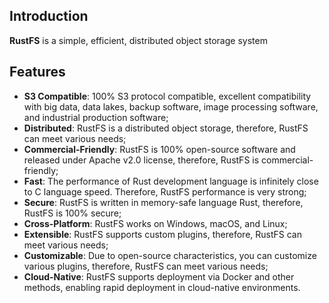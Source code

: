 ## Introduction

**RustFS** is a simple, efficient, distributed object storage system

## Features

- **S3 Compatible**: 100% S3 protocol compatible, excellent compatibility with big data, data lakes, backup software, image processing software, and industrial production software;
- **Distributed**: RustFS is a distributed object storage, therefore, RustFS can meet various needs;
- **Commercial-Friendly**: RustFS is 100% open-source software and released under Apache v2.0 license, therefore, RustFS is commercial-friendly;
- **Fast**: The performance of Rust development language is infinitely close to C language speed. Therefore, RustFS performance is very strong;
- **Secure**: RustFS is written in memory-safe language Rust, therefore, RustFS is 100% secure;
- **Cross-Platform**: RustFS works on Windows, macOS, and Linux;
- **Extensible**: RustFS supports custom plugins, therefore, RustFS can meet various needs;
- **Customizable**: Due to open-source characteristics, you can customize various plugins, therefore, RustFS can meet various needs;
- **Cloud-Native**: RustFS supports deployment via Docker and other methods, enabling rapid deployment in cloud-native environments.

